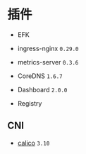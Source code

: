 # 插件

* EFK

* ingress-nginx `0.29.0`

* metrics-server `0.3.6`

* CoreDNS `1.6.7`

* Dashboard `2.0.0`

* Registry

## CNI

* [calico](https://docs.projectcalico.org/v3.10/getting-started/kubernetes/installation/calico) `3.10`

